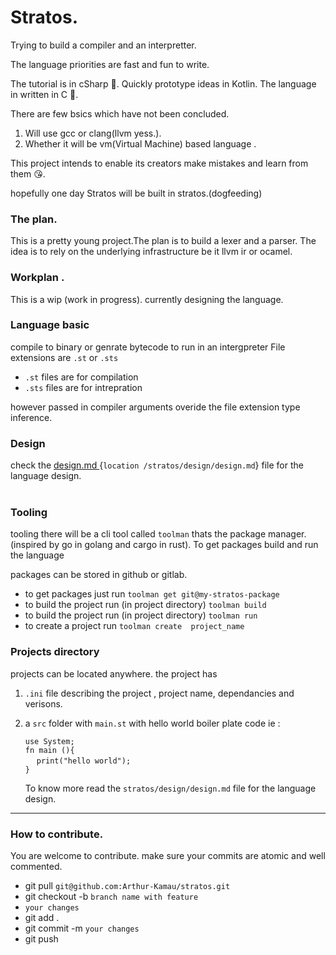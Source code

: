 # Stratos.

Trying to build a compiler and an interpretter.

The language priorities are fast and fun to write.

The tutorial is in cSharp 💓. Quickly prototype ideas in Kotlin.
The language in written in C 💞.


There are few bsics which have not been concluded.
1) Will use gcc or clang(llvm yess.).
2) Whether it will be  vm(Virtual Machine) based language .

This project intends to  enable its creators make mistakes and learn from them 😘.

hopefully one day Stratos will be built in stratos.(dogfeeding)


###  The plan.

This is a pretty young project.The plan is to build a lexer and a parser.
The idea is to rely on the underlying infrastructure be it llvm ir or ocamel.



### Workplan .
This is a wip (work in progress).
currently designing the language. 

### Language basic
compile to binary or genrate bytecode to run in an intergpreter
File extensions are `.st` or `.sts`<br>
* `.st` files are for compilation
* `.sts` files are for intrepration



however passed in compiler arguments overide the file extension type inference. 

### Design
check the  [design.md ](stratos/design/design.md) {`location /stratos/design/design.md`} file for the language design.
<br>
<br>

### Tooling
tooling there will be a cli tool called `toolman` thats the package manager.
(inspired by go in golang and cargo in rust). To get packages build and run the language

packages can be stored in github or gitlab.

*   to get packages just run 
`toolman get git@my-stratos-package`
*   to build the project run (in project directory)
`toolman build`
*   to build the project run (in project directory)
`toolman run`
*   to create a project run `toolman create  project_name` 

### Projects directory
projects can be located anywhere.
the project has
1. `.ini` file describing the project , project name, dependancies and verisons.
2. a `src` folder with `main.st` with hello world boiler plate code ie :

    `use System;` <br> 
    `fn main (){` <br> 
    &emsp; `print("hello world");` <br>
    `}` 

   To know more read the `stratos/design/design.md` file for the language design.



---
### How to contribute.
You are welcome to contribute.
make sure your commits are atomic and well commented.

*   git pull `git@github.com:Arthur-Kamau/stratos.git`
*   git checkout -b `branch name with feature`
*   `your changes`
*   git add .
*   git commit -m `your changes`
*   git push


